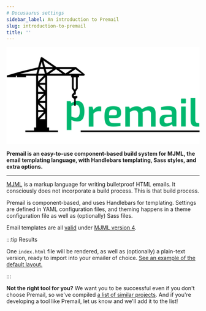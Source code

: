 ```yaml
---
# Docusaurus settings
sidebar_label: An introduction to Premail
slug: introduction-to-premail
title: ''
---
```


![Premail](/img/logo_large.svg)

**Premail is an easy-to-use component-based build system for MJML, the email
templating language, with Handlebars templating, Sass styles, and extra
options.**

---

[MJML](https://mjml.io/) is a markup language for writing bulletproof HTML
emails. It consciously does not incorporate a build process. This is that build
process.

Premail is component-based, and uses Handlebars for templating. Settings are
defined in YAML configuration files, and theming happens in a theme
configuration file as well as (optionally) Sass files.

Email templates are all [valid](https://mjml.io/documentation/#validating-mjml)
under [MJML version 4](https://github.com/mjmlio/mjml/releases).

:::tip Results

One `index.html` file will be rendered, as well as (optionally) a plain-text
version, ready to import into your emailer of choice.
[See an example of the default layout.](https://refined-github-html-preview.kidonng.workers.dev/premail/premail/raw/main/src/scaffolding/project/designs/_default/dist/index.html)

:::

**Not the right tool for you?** We want you to be successful even if you don't
choose Premail, so we've compiled
[a list of similar projects](/docs/resources/#projects). And if you're
developing a tool like Premail, let us know and we'll add it to the list!
